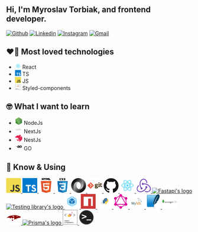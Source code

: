 ## Hi, I'm Myroslav Torbiak, and frontend developer.

[![Github](https://img.shields.io/badge/-Github-000?style=flat&logo=Github&logoColor=white)](https://github.com/myros2207)
[![Linkedin](https://img.shields.io/badge/-LinkedIn-blue?style=flat&logo=Linkedin&logoColor=white)](https://www.linkedin.com/in/myroslav-torbiak-6a4243202/)
[![Instagram](https://img.shields.io/badge/-Instagram-c13584?style=flat&labelColor=c13584&logo=instagram&logoColor=white)](https://www.instagram.com/miros.kurliak/)
[![Gmail](https://img.shields.io/badge/-Gmail-c14438?style=flat&logo=Gmail&logoColor=white)](mailto:myrolav.torbiak@gmail.com)

## ❤️‍🔥 Most loved technologies

-   <img width="16" src="https://raw.githubusercontent.com/github/explore/master/topics/react/react.png"> React
-   <img width="16" src="https://raw.githubusercontent.com/github/explore/master/topics/typescript/typescript.png"> TS
-   <img width="16" src="https://raw.githubusercontent.com/github/explore/master/topics/javascript/javascript.png"> JS
-   <img width="16" src="https://raw.githubusercontent.com/github/explore/master/topics/styled-components/styled-components.png"> Styled-components


## 🤓 What I want to learn
-   <img width="20" src="https://raw.githubusercontent.com/github/explore/master/topics/nodejs/nodejs.png"> NodeJs
-   <img width="20" src="https://raw.githubusercontent.com/github/explore/master/topics/nextjs/nextjs.png"> NextJs
-   <img width="20" src="https://raw.githubusercontent.com/github/explore/master/topics/nestjs/nestjs.png"> NestJs
-   <img width="20" src="https://raw.githubusercontent.com/github/explore/master/topics/go/go.png"> GO


## 🧠 Know & Using

<div>
<p align="left">

<a title="Javascript" href="https://developer.mozilla.org/en-US/docs/Web/JavaScript">
    <img height="40" src="https://raw.githubusercontent.com/github/explore/master/topics/javascript/javascript.png" alt="Javascript's logo" />
</a>

<a title="Typescript" href="https://www.typescriptlang.org/">
    <img height="40" src="https://raw.githubusercontent.com/github/explore/master/topics/typescript/typescript.png" alt="Typescript's logo" />
</a>

<a title="Html" href="https://www.w3.org/html/">
    <img height="40" src="https://raw.githubusercontent.com/github/explore/master/topics/html/html.png" alt="Html's logo" />
</a>

<a title="Css" href="https://css-tricks.com/">
    <img height="40" src="https://raw.githubusercontent.com/github/explore/master/topics/css/css.png" alt="Css's logo" />
</a>

<a title="Json" href="https://www.json.org/json-en.html">
    <img height="40" src="https://raw.githubusercontent.com/github/explore/master/topics/json/json.png" alt="Json's logo" />
</a>

<a title="Git" href="https://git-scm.com/">
    <img height="40" src="https://raw.githubusercontent.com/github/explore/master/topics/git/git.png" alt="Git's logo" />
</a>

<a title="Github" href="https://github.com">
    <img height="40" src="https://raw.githubusercontent.com/github/explore/master/topics/github/github.png" alt="Github's logo" />
</a>

<a title="React" href="https://reactjs.org/">
    <img height="40" src="https://raw.githubusercontent.com/github/explore/master/topics/react/react.png" alt="React's logo" />
</a>

<a title="Redux" href="https://redux.js.org/">
    <img height="40" src="https://raw.githubusercontent.com/github/explore/master/topics/redux/redux.png" alt="Redux's logo" />
</a>

<a title="Fastapi" href="https://fastapi.tiangolo.com/">
    <img height="40" src="https://fastapi.tiangolo.com/img/icon-white.svg" alt="Fastapi's logo" />
</a>

<a title="Testing library" href="https://testing-library.com">
    <img height="40" src="https://s.gravatar.com/avatar/2f2eda5f99088f9a2bd3c7d65775f323" alt="Testing library's logo" />
</a>

<a title="Webpack" href="https://webpack.js.org/">
    <img height="40" src="https://raw.githubusercontent.com/github/explore/master/topics/webpack/webpack.png" alt="Webpack's logo" />
</a>

<a title="Npm" href="https://www.npmjs.com/">
    <img height="40" src="https://raw.githubusercontent.com/github/explore/master/topics/npm/npm.png" alt="Npm's logo" />
</a>

<a title="Pip" href="https://pypi.org/project/pip/">
    <img height="40" src="https://raw.githubusercontent.com/github/explore/master/topics/pip/pip.png" alt="Pip's logo" />
</a>

<a title="Graphql" href="https://graphql.org/">
    <img height="40" src="https://raw.githubusercontent.com/github/explore/master/topics/graphql/graphql.png" alt="Graphql's logo" />
</a>

<a title="Mysql" href="https://www.mysql.com/">
    <img height="40" src="https://raw.githubusercontent.com/github/explore/master/topics/mysql/mysql.png" alt="Mysql's logo" />
</a>

<a title="Sqlite" href="https://www.sqlite.org/index.html">
    <img height="40" src="https://raw.githubusercontent.com/github/explore/master/topics/sqlite/sqlite.png" alt="Sqlite's logo" />
</a>

<a title="Mongodb" href="https://www.mongodb.com/">
    <img height="40" src="https://raw.githubusercontent.com/github/explore/master/topics/mongodb/mongodb.png" alt="Mongodb's logo" />
</a>

<a title="Mongoose" href="https://mongoosejs.com/">
    <img height="40" src="https://raw.githubusercontent.com/github/explore/master/topics/mongoose/mongoose.png" alt="Mongoose's logo" />
</a>

<a title="Prisma" href="https://prisma.io">
    <img height="40" src="https://logo.clearbit.com/prisma.io" alt="Prisma's logo" />
</a>

<a title="Styled-components" href="https://styled-components.com/">
    <img height="40" src="https://raw.githubusercontent.com/github/explore/master/topics/styled-components/styled-components.png" alt="Styled-components's logo" />
</a>

<a title="Terminal" href="https://en.wikipedia.org/wiki/HTTP_404">
    <img height="40" src="https://raw.githubusercontent.com/github/explore/master/topics/terminal/terminal.png" alt="Terminal's logo" />
</a>

</p>
</div>
